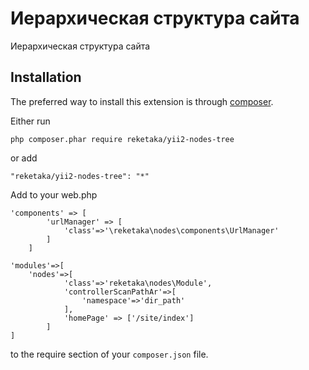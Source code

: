 Иерархическая структура сайта
=============================
Иерархическая структура сайта

Installation
------------

The preferred way to install this extension is through [composer](http://getcomposer.org/download/).

Either run

```
php composer.phar require reketaka/yii2-nodes-tree
```

or add

```
"reketaka/yii2-nodes-tree": "*"
```

Add to your web.php

```
'components' => [
        'urlManager' => [
            'class'=>'\reketaka\nodes\components\UrlManager'
        ]
    ]
    
'modules'=>[
	'nodes'=>[
            'class'=>'reketaka\nodes\Module',
            'controllerScanPathAr'=>[
                'namespace'=>'dir_path'
            ],
            'homePage' => ['/site/index']
        ]
]
```

to the require section of your `composer.json` file.


